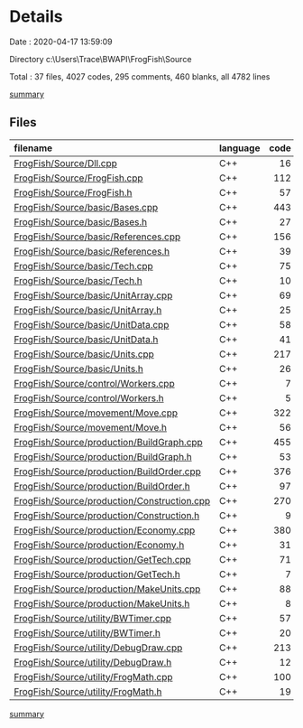 # Details

Date : 2020-04-17 13:59:09

Directory c:\Users\Trace\BWAPI\FrogFish\Source

Total : 37 files,  4027 codes, 295 comments, 460 blanks, all 4782 lines

[summary](results.md)

## Files
| filename | language | code | comment | blank | total |
| :--- | :--- | ---: | ---: | ---: | ---: |
| [FrogFish/Source/Dll.cpp](/FrogFish/Source/Dll.cpp) | C++ | 16 | 0 | 4 | 20 |
| [FrogFish/Source/FrogFish.cpp](/FrogFish/Source/FrogFish.cpp) | C++ | 112 | 33 | 25 | 170 |
| [FrogFish/Source/FrogFish.h](/FrogFish/Source/FrogFish.h) | C++ | 57 | 2 | 11 | 70 |
| [FrogFish/Source/basic/Bases.cpp](/FrogFish/Source/basic/Bases.cpp) | C++ | 443 | 2 | 44 | 489 |
| [FrogFish/Source/basic/Bases.h](/FrogFish/Source/basic/Bases.h) | C++ | 27 | 0 | 3 | 30 |
| [FrogFish/Source/basic/References.cpp](/FrogFish/Source/basic/References.cpp) | C++ | 156 | 0 | 11 | 167 |
| [FrogFish/Source/basic/References.h](/FrogFish/Source/basic/References.h) | C++ | 39 | 0 | 6 | 45 |
| [FrogFish/Source/basic/Tech.cpp](/FrogFish/Source/basic/Tech.cpp) | C++ | 75 | 1 | 8 | 84 |
| [FrogFish/Source/basic/Tech.h](/FrogFish/Source/basic/Tech.h) | C++ | 10 | 1 | 3 | 14 |
| [FrogFish/Source/basic/UnitArray.cpp](/FrogFish/Source/basic/UnitArray.cpp) | C++ | 69 | 3 | 15 | 87 |
| [FrogFish/Source/basic/UnitArray.h](/FrogFish/Source/basic/UnitArray.h) | C++ | 25 | 2 | 9 | 36 |
| [FrogFish/Source/basic/UnitData.cpp](/FrogFish/Source/basic/UnitData.cpp) | C++ | 58 | 0 | 4 | 62 |
| [FrogFish/Source/basic/UnitData.h](/FrogFish/Source/basic/UnitData.h) | C++ | 41 | 3 | 5 | 49 |
| [FrogFish/Source/basic/Units.cpp](/FrogFish/Source/basic/Units.cpp) | C++ | 217 | 4 | 34 | 255 |
| [FrogFish/Source/basic/Units.h](/FrogFish/Source/basic/Units.h) | C++ | 26 | 0 | 4 | 30 |
| [FrogFish/Source/control/Workers.cpp](/FrogFish/Source/control/Workers.cpp) | C++ | 7 | 61 | 5 | 73 |
| [FrogFish/Source/control/Workers.h](/FrogFish/Source/control/Workers.h) | C++ | 5 | 0 | 2 | 7 |
| [FrogFish/Source/movement/Move.cpp](/FrogFish/Source/movement/Move.cpp) | C++ | 322 | 5 | 24 | 351 |
| [FrogFish/Source/movement/Move.h](/FrogFish/Source/movement/Move.h) | C++ | 56 | 16 | 14 | 86 |
| [FrogFish/Source/production/BuildGraph.cpp](/FrogFish/Source/production/BuildGraph.cpp) | C++ | 455 | 43 | 34 | 532 |
| [FrogFish/Source/production/BuildGraph.h](/FrogFish/Source/production/BuildGraph.h) | C++ | 53 | 0 | 7 | 60 |
| [FrogFish/Source/production/BuildOrder.cpp](/FrogFish/Source/production/BuildOrder.cpp) | C++ | 376 | 1 | 34 | 411 |
| [FrogFish/Source/production/BuildOrder.h](/FrogFish/Source/production/BuildOrder.h) | C++ | 97 | 2 | 20 | 119 |
| [FrogFish/Source/production/Construction.cpp](/FrogFish/Source/production/Construction.cpp) | C++ | 270 | 21 | 24 | 315 |
| [FrogFish/Source/production/Construction.h](/FrogFish/Source/production/Construction.h) | C++ | 9 | 0 | 2 | 11 |
| [FrogFish/Source/production/Economy.cpp](/FrogFish/Source/production/Economy.cpp) | C++ | 380 | 14 | 46 | 440 |
| [FrogFish/Source/production/Economy.h](/FrogFish/Source/production/Economy.h) | C++ | 31 | 0 | 2 | 33 |
| [FrogFish/Source/production/GetTech.cpp](/FrogFish/Source/production/GetTech.cpp) | C++ | 71 | 0 | 5 | 76 |
| [FrogFish/Source/production/GetTech.h](/FrogFish/Source/production/GetTech.h) | C++ | 7 | 0 | 4 | 11 |
| [FrogFish/Source/production/MakeUnits.cpp](/FrogFish/Source/production/MakeUnits.cpp) | C++ | 88 | 2 | 5 | 95 |
| [FrogFish/Source/production/MakeUnits.h](/FrogFish/Source/production/MakeUnits.h) | C++ | 8 | 0 | 2 | 10 |
| [FrogFish/Source/utility/BWTimer.cpp](/FrogFish/Source/utility/BWTimer.cpp) | C++ | 57 | 0 | 8 | 65 |
| [FrogFish/Source/utility/BWTimer.h](/FrogFish/Source/utility/BWTimer.h) | C++ | 20 | 1 | 7 | 28 |
| [FrogFish/Source/utility/DebugDraw.cpp](/FrogFish/Source/utility/DebugDraw.cpp) | C++ | 213 | 66 | 14 | 293 |
| [FrogFish/Source/utility/DebugDraw.h](/FrogFish/Source/utility/DebugDraw.h) | C++ | 12 | 3 | 2 | 17 |
| [FrogFish/Source/utility/FrogMath.cpp](/FrogFish/Source/utility/FrogMath.cpp) | C++ | 100 | 9 | 9 | 118 |
| [FrogFish/Source/utility/FrogMath.h](/FrogFish/Source/utility/FrogMath.h) | C++ | 19 | 0 | 4 | 23 |

[summary](results.md)